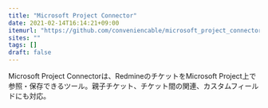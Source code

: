 ```yaml
---
title: "Microsoft Project Connector"
date: 2021-02-14T16:14:21+09:00
itemurl: "https://github.com/conveniencable/microsoft_project_connector"
sites: ""
tags: []
draft: false
---
```


Microsoft Project Connectorは、RedmineのチケットをMicrosoft Project上で参照・保存できるツール。親子チケット、チケット間の関連、カスタムフィールドにも対応。

